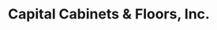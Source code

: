 ---
title: "Capital Cabinets & Floors, Inc."
url: /north-highlands/capital-cabinets-und-floors-inc/
shop: Küchen
---